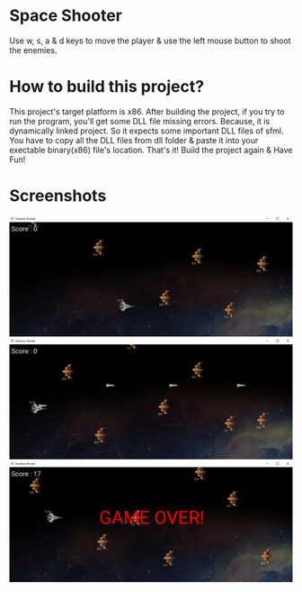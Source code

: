 # Space Shooter
Use w, s, a & d keys to move the player & use the left mouse button to shoot the enemies.

# How to build this project?
This project's target platform is x86. After building the project, if you try to run the program, you'll get some DLL file missing errors. Because, it is dynamically linked project. 
So it expects some important DLL files of sfml. You have to copy all the DLL files from dll folder & paste it into your exectable binary(x86) file's location.
That's it! Build the project again & Have Fun!

# Screenshots
![SpaceShooter](/Resources/Branding/1.png?raw=true"Screenshots")
![SpaceShooter](/Resources/Branding/2.png?raw=true"Screenshots")
![SpaceShooter](/Resources/Branding/3.png?raw=true"Screenshots")
